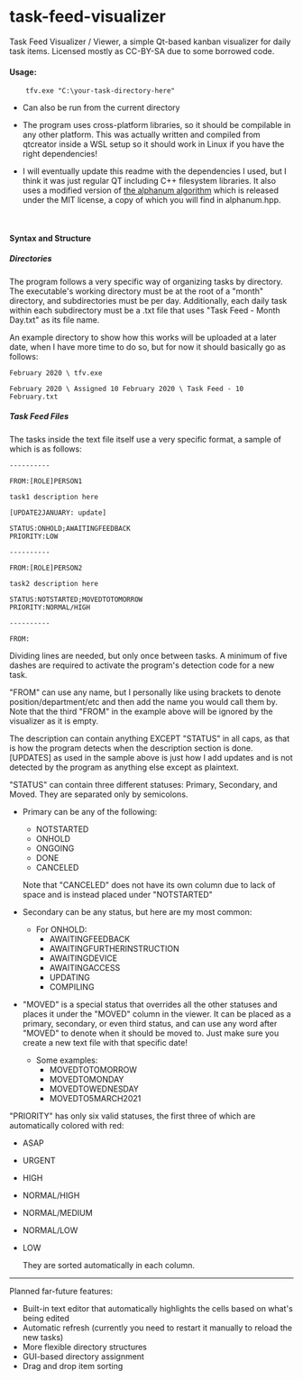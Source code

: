 # task-feed-visualizer
Task Feed Visualizer / Viewer, a simple Qt-based kanban visualizer for daily task items. Licensed mostly as CC-BY-SA due to some borrowed code.

#### Usage: 

		tfv.exe "C:\your-task-directory-here"
    

 - Can also be run from the current directory
 
 - The program uses cross-platform libraries, so it should be compilable in any other platform. This was actually written and compiled from qtcreator inside a WSL setup so it should work in Linux if you have the right dependencies!
 
 - I will eventually update this readme with the dependencies I used, but I think it was just regular QT including C++ filesystem libraries. It also uses a modified version of [the alphanum algorithm](http://www.davekoelle.com/alphanum.html) which is released under the MIT license, a copy of which you will find in alphanum.hpp.
 
 &nbsp;

#### Syntax and Structure

##### Directories

The program follows a very specific way of organizing tasks by directory. The executable's working directory must be at the root of a "month" directory, and subdirectories must be per day. Additionally, each daily task within each subdirectory must be a .txt file that uses "Task Feed - Month Day.txt" as its file name.

An example directory to show how this works will be uploaded at a later date, when I have more time to do so, but for now it should basically go as follows:

    February 2020 \ tfv.exe
	
    February 2020 \ Assigned 10 February 2020 \ Task Feed - 10 February.txt
	
##### Task Feed Files

The tasks inside the text file itself use a very specific format, a sample of which is as follows:

    ----------
   
    FROM:[ROLE]PERSON1
	
    task1 description here
	
    [UPDATE2JANUARY: update]
	
    STATUS:ONHOLD;AWAITINGFEEDBACK
    PRIORITY:LOW

    ----------
	
    FROM:[ROLE]PERSON2
	
    task2 description here
	
    STATUS:NOTSTARTED;MOVEDTOTOMORROW
    PRIORITY:NORMAL/HIGH
	
    ----------
	
    FROM:
	
Dividing lines are needed, but only once between tasks. A minimum of five dashes are required to activate the program's detection code for a new task. 

"FROM" can use any name, but I personally like using brackets to denote position/department/etc and then add the name you would call them by. Note that the third "FROM" in the example above will be ignored by the visualizer as it is empty.

The description can contain anything EXCEPT "STATUS" in all caps, as that is how the program detects when the description section is done. \[UPDATES] as used in the sample above is just how I add updates and is not detected by the program as anything else except as plaintext.

"STATUS" can contain three different statuses: Primary, Secondary, and Moved. They are separated only by semicolons.
 
 - Primary can be any of the following:
 	- NOTSTARTED
	- ONHOLD
	- ONGOING
	- DONE
	- CANCELED
	
	Note that "CANCELED" does not have its own column due to lack of space and is instead placed under "NOTSTARTED"
	
 - Secondary can be any status, but here are my most common:
 
 	- For ONHOLD:
		- AWAITINGFEEDBACK
		- AWAITINGFURTHERINSTRUCTION
		- AWAITINGDEVICE
		- AWAITINGACCESS
		- UPDATING
		- COMPILING
		
- "MOVED" is a special status that overrides all the other statuses and places it under the "MOVED" column in the viewer. It can be placed as a primary, secondary, or even third status, and can use any word after "MOVED" to denote when it should be moved to. Just make sure you create a new text file with that specific date!

	 - Some examples:
 		- MOVEDTOTOMORROW
		- MOVEDTOMONDAY
		- MOVEDTOWEDNESDAY
		- MOVEDTO5MARCH2021
		
"PRIORITY" has only six valid statuses, the first three of which are automatically colored with red:

- ASAP
- URGENT
- HIGH
- NORMAL/HIGH
- NORMAL/MEDIUM
- NORMAL/LOW
- LOW
	
	They are sorted automatically in each column.

---------

Planned far-future features:

- Built-in text editor that automatically highlights the cells based on what's being edited
- Automatic refresh (currently you need to restart it manually to reload the new tasks)
- More flexible directory structures
- GUI-based directory assignment
- Drag and drop item sorting

	

